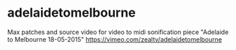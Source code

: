 # adelaidetomelbourne
Max patches and source video for video to midi sonification piece "Adelaide to Melbourne 18-05-2015" 
https://vimeo.com/zealtv/adelaidetomelbourne
